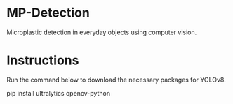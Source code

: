 # MP-Detection

Microplastic detection in everyday objects using computer vision.

# Instructions

Run the command below to download the necessary packages for YOLOv8.

pip install ultralytics opencv-python
